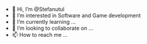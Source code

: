 - 👋 Hi, I’m @Stefanutul
- 👀 I’m interested in Software and Game development
- 🌱 I’m currently learning ...
- 💞️ I’m looking to collaborate on ...
- 📫 How to reach me ...

<!---
Stefanutul/Stefanutul is a ✨ special ✨ repository because its `README.md` (this file) appears on your GitHub profile.
You can click the Preview link to take a look at your changes.
--->
